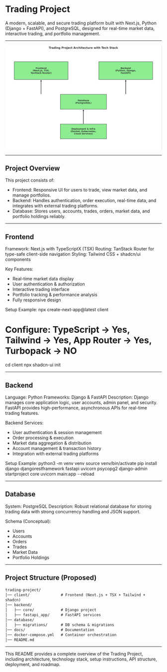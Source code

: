 # Trading Project

A modern, scalable, and secure trading platform built with Next.js, Python (Django + FastAPI), and PostgreSQL, designed for real-time market data, interactive trading, and portfolio management.

---
![Architecture](image.png)

---
## Project Overview

This project consists of:

- Frontend: Responsive UI for users to trade, view market data, and manage portfolios.
- Backend: Handles authentication, order execution, real-time data, and integrates with external trading platforms.
- Database: Stores users, accounts, trades, orders, market data, and portfolio holdings reliably.

---

## Frontend

Framework: Next.js with TypeScriptX (TSX)
Routing: TanStack Router for type-safe client-side navigation
Styling: Tailwind CSS + shadcn/ui components

Key Features:
- Real-time market data display
- User authentication & authorization
- Interactive trading interface
- Portfolio tracking & performance analysis
- Fully responsive design

Setup Example:
npx create-next-app@latest client
# Configure: TypeScript → Yes, Tailwind → Yes, App Router → Yes, Turbopack → NO
cd client
npx shadcn-ui init

---

## Backend

Language: Python
Frameworks: Django & FastAPI
Description: Django manages core application logic, user accounts, admin panel, and security. FastAPI provides high-performance, asynchronous APIs for real-time trading features.

Backend Services:
- User authentication & session management
- Order processing & execution
- Market data aggregation & distribution
- Account management & transaction history
- Integration with external trading platforms

Setup Example:
python3 -m venv venv
source venv/bin/activate
pip install django djangorestframework fastapi uvicorn psycopg2
django-admin startproject core
uvicorn main:app --reload

---

## Database

System: PostgreSQL
Description: Robust relational database for storing trading data with strong concurrency handling and JSON support.

Schema (Conceptual):
- Users
- Accounts
- Orders
- Trades
- Market Data
- Portfolio Holdings

---



## Project Structure (Proposed)
```
trading-project/
│── client/              # Frontend (Next.js + TSX + Tailwind + shadcn)
│── backend/
│   ├── core/            # Django project
│   ├── fastapi_app/     # FastAPI services
│── database/
│   ├── migrations/      # DB schema & migrations
│── docs/                # Documentation
│── docker-compose.yml   # Container orchestration
│── README.md
```
---

This README provides a complete overview of the Trading Project, including architecture, technology stack, setup instructions, API structure, deployment, and roadmap.
